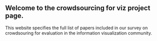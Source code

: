 ## Welcome to the crowdsourcing for viz project page.

This website specifies the full list of papers included in our survey on crowdsouring for evaluation in the information visualization community.
